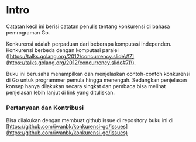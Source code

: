 # Intro

Catatan kecil ini berisi catatan penulis tentang konkurensi di bahasa pemrograman Go. 

Konkurensi adalah perpaduan dari beberapa komputasi independen. Konkurensi berbeda dengan komputasi paralel \([https://talks.golang.org/2012/concurrency.slide\#7](https://talks.golang.org/2012/concurrency.slide#7)\).

Buku ini berusaha menampilkan dan menjelaskan contoh-contoh konkurensi di Go untuk programmer pemula hingga menengah. Sedangkan penjelasan konsep hanya dilakukan secara singkat dan pembaca bisa melihat penjelasan lebih lanjut di link yang dituliskan.

### Pertanyaan dan Kontribusi

Bisa dilakukan dengan membuat github issue di repository buku ini di [https://github.com/iwanbk/konkurensi-go/issues](https://github.com/iwanbk/konkurensi-go/issues)





